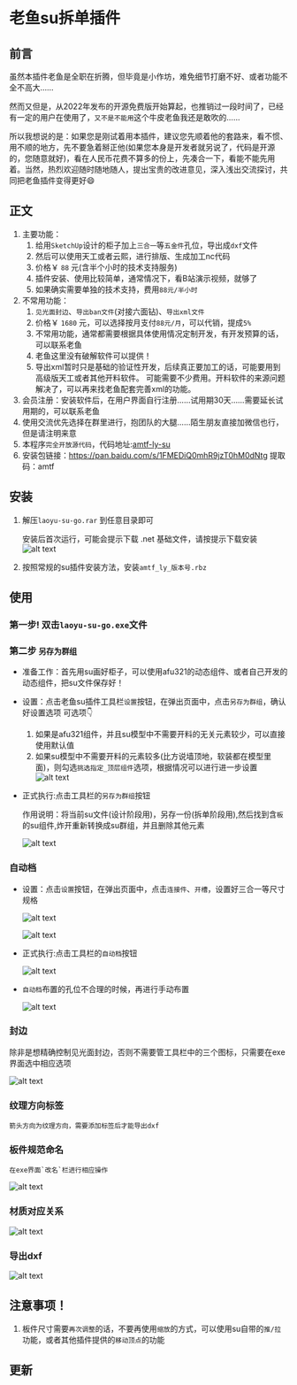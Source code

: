 # 老鱼su拆单插件
## 前言
虽然本插件老鱼是全职在折腾，但毕竟是小作坊，难免细节打磨不好、或者功能不全不高大……

然而又但是，从2022年发布的开源免费版开始算起，也推销过一段时间了，已经有一定的用户在使用了，`又不是不能用`这个牛皮老鱼我还是敢吹的……

所以我想说的是：如果您是刚试着用本插件，建议您先顺着他的套路来，看不惯、用不顺的地方，先不要急着掰正他(如果您本身是开发者就另说了，代码是开源的，您随意就好)，看在人民币花费不算多的份上，先凑合一下，看能不能先用着。当然，热烈欢迎随时随地随人，提出宝贵的改进意见，深入浅出交流探讨，共同把老鱼插件变得更好😄

## 正文
1. 主要功能：
   1. 给用`SketchUp`设计的柜子加上`三合一`等`五金件`孔位，导出成`dxf`文件
   2. 然后可以使用天工或者云熙，进行排版、生成加工nc代码
   3. 价格￥ `88` 元(含半个小时的技术支持服务)
   4. 插件安装、使用比较简单，通常情况下，看B站演示视频，就够了
   5. 如果确实需要单独的技术支持，费用`88元/半小时`
2. 不常用功能：
   1. `见光面封边`、`导出ban文件`(对接六面钻)、`导出xml文件`
   2. 价格￥ `1680` 元，可以选择按月支付`88元/月`，可以代销，提成`5%`
   3. 不常用功能，通常都需要根据具体使用情况定制开发，有开发预算的话，可以联系老鱼
   4. 老鱼这里没有破解软件可以提供！
   5. 导出xml暂时只是基础的验证性开发，后续真正要加工的话，可能要用到高级版天工或者其他开料软件。
   可能需要不少费用。开料软件的来源问题解决了，可以再来找老鱼配套完善xml的功能。
3. 会员注册：安装软件后，在用户界面自行注册……试用期30天……需要延长试用期的，可以联系老鱼
4. 使用交流优先选择在群里进行，抱团队的大腿……陌生朋友直接加微信也行，但是请注明来意
5. 本程序`完全开放源代码`，代码地址:[amtf-ly-su](https://gitee.com/yiguxianyun/amtf-ly-su)
6.  安装包链接：https://pan.baidu.com/s/1FMEDiQ0mhR9jzT0hM0dNtg 提取码：amtf

## 安装
1. 解压`laoyu-su-go.rar` 到任意目录即可

    安装后首次运行，可能会提示下载 .net 基础文件，请按提示下载安装
    ![alt text](/imgs/su/dotnet.png)
2. 按照常规的su插件安装方法，安装`amtf_ly_版本号.rbz`

## 使用
### 第一步! 双击`laoyu-su-go.exe`文件
### 第二步 `另存为群组`
   + 准备工作：首先用su画好柜子，可以使用afu321的动态组件、或者自己开发的动态组件，把su文件保存好！
   + 设置：点击老鱼su插件工具栏`设置`按钮，在弹出页面中，点击`另存为群组`，确认好设置选项
    可选项👇
      1. 如果是afu321组件，并且su模型中不需要开料的无关元素较少，可以直接使用默认值
      2. 如果su模型中不需要开料的元素较多(比方说墙顶地，软装都在模型里面)，则勾选`挑选指定_顶层组件`选项，根据情况可以进行进一步设置
      ![alt text](images/02.老鱼su拆单插件-image-2.png)
   + 正式执行:点击工具栏的`另存为群组`按钮

      作用说明：将当前su文件(设计阶段用)，另存一份(拆单阶段用),然后找到含`板`的su组件,炸开重新转换成su群组，并且删除其他元素

       ![alt text](images/02.老鱼su拆单插件-image-3.png)

### 自动档      
   + 设置：点击`设置`按钮，在弹出页面中，点击`连接件`、`开槽`，设置好三合一等尺寸规格
      
      ![alt text](images/02.老鱼su拆单插件-image-1.png)

      ![alt text](images/02.老鱼su拆单插件-image-4.png)
   + 正式执行:点击工具栏的`自动档`按钮

        ![alt text](images/02.老鱼su拆单插件-image-5.png)

   + `自动档`布置的孔位不合理的时候，再进行手动布置

        ![alt text](images/02.老鱼su拆单插件-image-6.png)
### 封边
除非是想精确控制见光面封边，否则不需要管工具栏中的三个图标，只需要在exe界面选中相应选项

![alt text](images/02.老鱼su拆单插件-image-8.png)
    
### 纹理方向标签
    箭头方向为纹理方向，需要添加标签后才能导出dxf
### 板件规范命名
    在exe界面`改名`栏进行相应操作

![alt text](images/02.老鱼su拆单插件-image-9.png)

### 材质对应关系
![alt text](images/02.老鱼su拆单插件-su材质和云熙材质对应关系.png)
### 导出dxf
![alt text](images/02.老鱼su拆单插件-image-10.png)

## 注意事项！ 
1. 板件尺寸需要`再次调整`的话，不要再使用`缩放`的方式，可以使用su自带的`推/拉`功能，或者其他插件提供的`移动顶点`的功能

## 更新
<agx/>





<script setup>
import agx from "./更新日志.vue"
// import tuoz from "./拖拽.vue"
</script>


